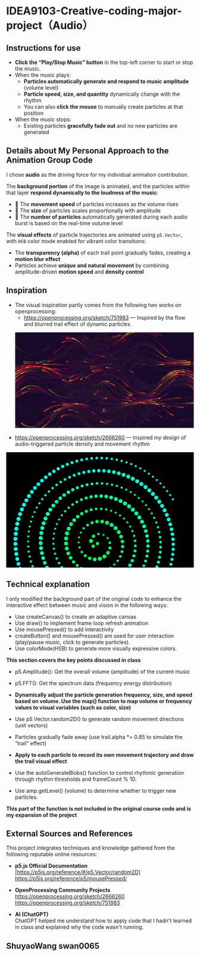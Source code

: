 # IDEA9103-Creative-coding-major-project（Audio）

## Instructions for use
- **Click the “Play/Stop Music” button** in the top-left corner to start or stop the music.
- When the music plays:
  - **Particles automatically generate and respond to music amplitude** (volume level)
  - **Particle speed, size, and quantity** dynamically change with the rhythm
  - You can also **click the mouse** to manually create particles at that position
- When the music stops:
  - Existing particles **gracefully fade out** and no new particles are generated

## Details about My Personal Approach to the Animation Group Code

I chose **audio** as the driving force for my individual animation contribution.

The **background portion** of the image is animated, and the particles within that layer **respond dynamically to the loudness of the music**:

- 🎵 The **movement speed** of particles increases as the volume rises
- 🎵 The **size** of particles scales proportionally with amplitude
- 🎵 The **number of particles** automatically generated during each audio burst is based on the real-time volume level

The **visual effects** of particle trajectories are animated using `p5.Vector`, with `HSB` color mode enabled for vibrant color transitions:

- The **transparency (alpha)** of each trail point gradually fades, creating a **motion blur effect**
- Particles achieve **unique and natural movement** by combining amplitude-driven **motion speed** and **density control**

## Inspiration
- The visual inspiration partly comes from the following two works on openprocessing:
  - https://openprocessing.org/sketch/751983 — Inspired by the flow and blurred trail effect of dynamic particles
  <p align="center">
  <img src="./assets/WechatIMG710.jpeg" width="600">
 </p>

  - https://openprocessing.org/sketch/2666260 — Inspired my design of audio-triggered particle density and movement rhythm
  <p align="center">
  <img src="./assets/WechatIMG711.jpeg" width="600">
 </p>
 
## Technical explanation
I only modified the background part of the original code to enhance the interactive effect between music and vision in the following ways:

 - Use createCanvas() to create an adaptive canvas
 - Use draw() to implement frame loop refresh animation
 - Use mousePressed() to add interactivity
 - createButton() and mousePressed() are used for user interaction (play/pause music, click to generate particles).
 - Use colorMode(HSB) to generate more visually expressive colors.

 **This section covers the key points discussed in class**

 - p5.Amplitude(): Get the overall volume (amplitude) of the current music
 - p5.FFT(): Get the spectrum data (frequency energy distribution)
 
 - **Dynamically adjust the particle generation frequency, size, and speed based on volume. Use the map() function to map volume or frequency values to visual variables (such as color, size)**


 - Use p5.Vector.random2D() to generate random movement directions (unit vectors)
 - Particles gradually fade away (use trail.alpha *= 0.85 to simulate the “trail” effect)
 - **Apply to each particle to record its own movement trajectory and draw the trail visual effect**

 - Use the autoGenerateBlobs() function to control rhythmic generation through rhythm thresholds and frameCount % 10.
 - Use amp.getLevel() (volume) to determine whether to trigger new particles.

 **This part of the function is not included in the original course code and is my expansion of the project**


## External Sources and References

This project integrates techniques and knowledge gathered from the following reputable online resources:

- **p5.js Official Documentation**  
  [https://p5js.org/reference/#/p5.Vector/random2D]
   https://p5js.org/reference/p5/mousePressed/

- **OpenProcessing Community Projects**  
 https://openprocessing.org/sketch/2666260
 https://openprocessing.org/sketch/751983 


- **AI (ChatGPT)**  
ChatGPT helped me understand how to apply code that I hadn't learned in class and explained why the code wasn't running.

## ShuyaoWang swan0065